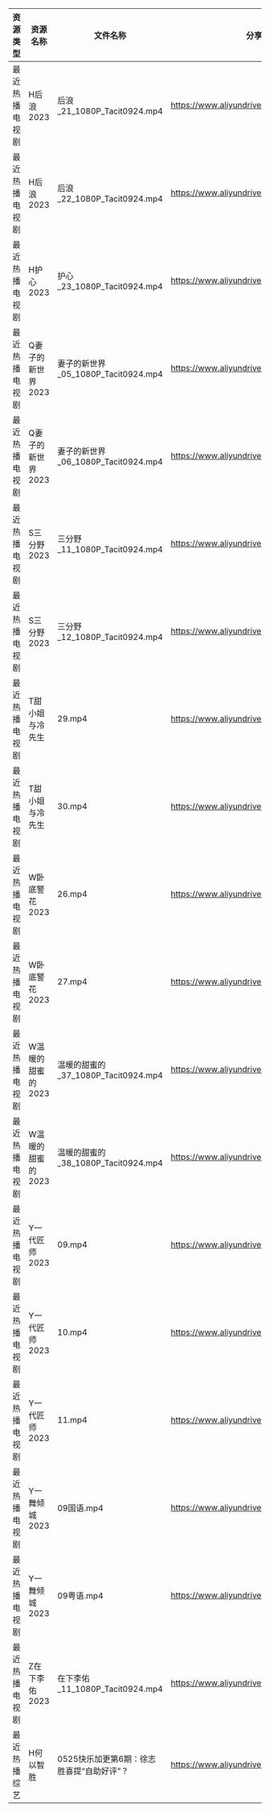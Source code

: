 | 资源类型    | 资源名称        | 文件名称                          | 分享链接                                      | 更新时间       |
| ------- | ----------- | ----------------------------- | ----------------------------------------- | ---------- |
| 最近热播电视剧 | H后浪2023     | 后浪_21_1080P_Tacit0924.mp4     | https://www.aliyundrive.com/s/Ez3GKYEjsy9 | 2023-05-26 |
| 最近热播电视剧 | H后浪2023     | 后浪_22_1080P_Tacit0924.mp4     | https://www.aliyundrive.com/s/Ez3GKYEjsy9 | 2023-05-26 |
| 最近热播电视剧 | H护心2023     | 护心_23_1080P_Tacit0924.mp4     | https://www.aliyundrive.com/s/9HkxgS4UCNB | 2023-05-26 |
| 最近热播电视剧 | Q妻子的新世界2023 | 妻子的新世界_05_1080P_Tacit0924.mp4 | https://www.aliyundrive.com/s/yCcfBeKwfU5 | 2023-05-26 |
| 最近热播电视剧 | Q妻子的新世界2023 | 妻子的新世界_06_1080P_Tacit0924.mp4 | https://www.aliyundrive.com/s/yCcfBeKwfU5 | 2023-05-26 |
| 最近热播电视剧 | S三分野2023    | 三分野_11_1080P_Tacit0924.mp4    | https://www.aliyundrive.com/s/grfMSvWbXdD | 2023-05-26 |
| 最近热播电视剧 | S三分野2023    | 三分野_12_1080P_Tacit0924.mp4    | https://www.aliyundrive.com/s/grfMSvWbXdD | 2023-05-26 |
| 最近热播电视剧 | T甜小姐与冷先生    | 29.mp4                        | https://www.aliyundrive.com/s/2nMQp859Cmw | 2023-05-26 |
| 最近热播电视剧 | T甜小姐与冷先生    | 30.mp4                        | https://www.aliyundrive.com/s/2nMQp859Cmw | 2023-05-26 |
| 最近热播电视剧 | W卧底警花2023   | 26.mp4                        | https://www.aliyundrive.com/s/AyAZwmJfSyh | 2023-05-26 |
| 最近热播电视剧 | W卧底警花2023   | 27.mp4                        | https://www.aliyundrive.com/s/AyAZwmJfSyh | 2023-05-26 |
| 最近热播电视剧 | W温暖的甜蜜的2023 | 温暖的甜蜜的_37_1080P_Tacit0924.mp4 | https://www.aliyundrive.com/s/AbrVeKZb7cA | 2023-05-26 |
| 最近热播电视剧 | W温暖的甜蜜的2023 | 温暖的甜蜜的_38_1080P_Tacit0924.mp4 | https://www.aliyundrive.com/s/AbrVeKZb7cA | 2023-05-26 |
| 最近热播电视剧 | Y一代匠师2023   | 09.mp4                        | https://www.aliyundrive.com/s/CPda8kkU7Vh | 2023-05-26 |
| 最近热播电视剧 | Y一代匠师2023   | 10.mp4                        | https://www.aliyundrive.com/s/CPda8kkU7Vh | 2023-05-26 |
| 最近热播电视剧 | Y一代匠师2023   | 11.mp4                        | https://www.aliyundrive.com/s/CPda8kkU7Vh | 2023-05-26 |
| 最近热播电视剧 | Y一舞倾城2023   | 09国语.mp4                      | https://www.aliyundrive.com/s/rJHcZFVa1Tf | 2023-05-26 |
| 最近热播电视剧 | Y一舞倾城2023   | 09粤语.mp4                      | https://www.aliyundrive.com/s/rJHcZFVa1Tf | 2023-05-26 |
| 最近热播电视剧 | Z在下李佑2023   | 在下李佑_11_1080P_Tacit0924.mp4   | https://www.aliyundrive.com/s/XDyqjGPExFg | 2023-05-26 |
| 最近热播综艺  | H何以智胜       | 0525快乐加更第6期：徐志胜喜提“自助好评”？      | https://www.aliyundrive.com/s/yKEAMompzvW | 2023-05-26 |
